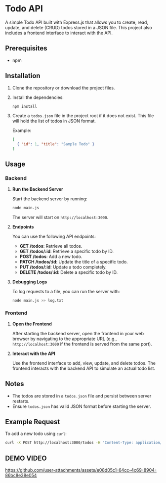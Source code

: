 # Todo API

A simple Todo API built with Express.js that allows you to create, read, update, and delete (CRUD) todos stored in a JSON file. This project also includes a frontend interface to interact with the API.

## Prerequisites

- npm

## Installation

1. Clone the repository or download the project files.

2. Install the dependencies:

   ```bash
   npm install
   ```

3. Create a `todos.json` file in the project root if it does not exist. This file will hold the list of todos in JSON format.

   Example:

   ```json
   [
     { "id": 1, "title": "Sample Todo" }
   ]
   ```

## Usage

### Backend

1. **Run the Backend Server**

   Start the backend server by running:

   ```bash
   node main.js
   ```

   The server will start on `http://localhost:3000`.

2. **Endpoints**

   You can use the following API endpoints:

   - **GET /todos**: Retrieve all todos.
   - **GET /todos/:id**: Retrieve a specific todo by ID.
   - **POST /todos**: Add a new todo.
   - **PATCH /todos/:id**: Update the title of a specific todo.
   - **PUT /todos/:id**: Update a todo completely.
   - **DELETE /todos/:id**: Delete a specific todo by ID.

3. **Debugging Logs**

   To log requests to a file, you can run the server with:

   ```bash
   node main.js >> log.txt
   ```

### Frontend

1. **Open the Frontend**

   After starting the backend server, open the frontend in your web browser by navigating to the appropriate URL (e.g., `http://localhost:3000` if the frontend is served from the same port).

2. **Interact with the API**

   Use the frontend interface to add, view, update, and delete todos. The frontend interacts with the backend API to simulate an actual todo list.

## Notes

- The todos are stored in a `todos.json` file and persist between server restarts.
- Ensure `todos.json` has valid JSON format before starting the server.

## Example Request

To add a new todo using `curl`:

```bash
curl -X POST http://localhost:3000/todos -H "Content-Type: application/json" -d '{"id": 2, "title": "New Todo"}'
```

## DEMO VIDEO


https://github.com/user-attachments/assets/e08d05c1-64cc-4c69-8904-86bc8e38e054

